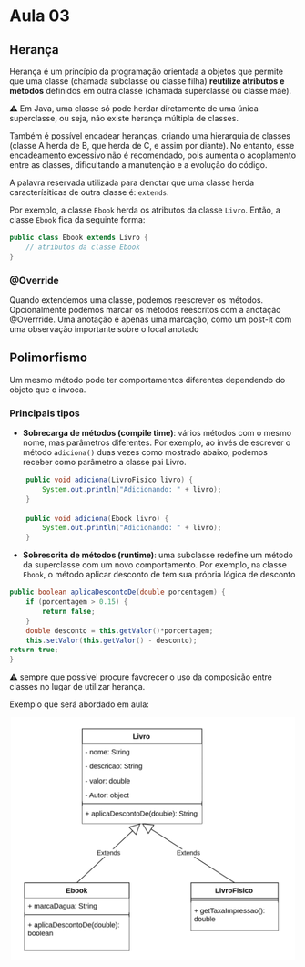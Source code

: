 # Aula 03 

## Herança
Herança é um princípio da programação orientada a objetos que permite que uma classe (chamada subclasse ou classe filha) **reutilize atributos e métodos** definidos em outra classe (chamada superclasse ou classe mãe).

⚠️ Em Java, uma classe só pode herdar diretamente de uma única superclasse, ou seja, não existe herança múltipla de classes.

Também é possível encadear heranças, criando uma hierarquia de classes (classe A herda de B, que herda de C, e assim por diante). No entanto, esse encadeamento excessivo não é recomendado, pois aumenta o acoplamento entre as classes, dificultando a manutenção e a evolução do código.

A palavra reservada utilizada para denotar que uma classe herda caracterísiticas de outra classe é: `extends`.

Por exemplo, a classe `Ebook` herda os atributos da classe `Livro`. Então, a classe `Ebook` fica da seguinte forma:

```java
public class Ebook extends Livro {
    // atributos da classe Ebook
}
```

### @Override

Quando extendemos uma classe, podemos reescrever os métodos. Opcionalmente podemos marcar os métodos reescritos com a anotação @Overrride. Uma anotação é apenas uma marcação, como um post-it com uma observação importante sobre o local anotado

## Polimorfismo
Um mesmo método pode ter comportamentos diferentes dependendo do objeto que o invoca.

### Principais tipos
* **Sobrecarga de métodos (compile time)**: vários métodos com o mesmo nome, mas parâmetros diferentes. Por exemplo, ao invés de escrever o método `adiciona()` duas vezes como mostrado abaixo, podemos receber como parâmetro a classe pai Livro.

```java
    public void adiciona(LivroFisico livro) {
        System.out.println("Adicionando: " + livro);
    }

    public void adiciona(Ebook livro) {
        System.out.println("Adicionando: " + livro);
    }
```

* **Sobrescrita de métodos (runtime)**: uma subclasse redefine um método da superclasse com um novo comportamento. Por exemplo, na classe `Ebook`, o método aplicar desconto de tem sua própria lógica de desconto

```java
public boolean aplicaDescontoDe(double porcentagem) {
    if (porcentagem > 0.15) {
        return false;
    }
    double desconto = this.getValor()*porcentagem;
    this.setValor(this.getValor() - desconto);
return true;
}
```

⚠️ sempre que possível procure favorecer o uso da composição entre classes no lugar de utilizar herança.

Exemplo que será abordado em aula:

<div style="text-align: center">
<img src="UML_Diagram.png" alt="Diagrama UML" width="500" />
</div>
